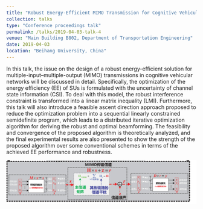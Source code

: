 ```yaml
---
title: "Robust Energy-Efficient MIMO Transmission for Cognitive Vehicular Networks"
collection: talks
type: "Conference proceedings talk"
permalink: /talks/2019-04-03-talk-4
venue: "Main Building B802, Department of Transportation Engineering"
date: 2019-04-03
location: "Beihang University, China"
---
```


In this talk, the issue on the design of a robust energy-efficient solution for multiple-input–multiple-output (MIMO) transmissions in cognitive vehicular networks will be discussed in detail. Specifically, the optimization of the energy efficiency (EE) of SUs is formulated with the uncertainty of channel state information (CSI). To deal with this model, the robust interference constraint is transformed into a linear matrix inequality (LMI). Furthermore, this talk will also introduce a feasible ascent direction approach proposed to reduce the optimization problem into a sequential linearly constrained semidefinite program, which leads to a distributed iterative optimization algorithm for deriving the robust and optimal beamforming. The feasibility and convergence of the proposed algorithm is theoretically analyzed, and the final experimental results are also presented to show the strength of the proposed algorithm over some conventional schemes in terms of the achieved EE performance and robustness.

![robust](/images/SystemModel.jpg)
